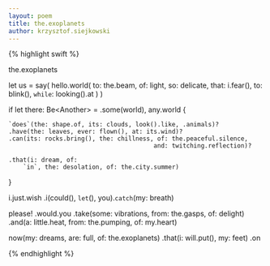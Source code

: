 ```yaml
---
layout: poem
title: the.exoplanets
author: krzysztof.siejkowski
---
```


{% highlight swift %}

the.exoplanets

let us = say(
    hello.world(
        to: the.beam, of: light,
        so: delicate,
        that: i.fear(), to: blink(), `while`: looking().at
    )
)

if let there: Be<Another<World>> = 
    .some(world), any.world {
    
    `does`(the: shape.of, its: clouds, look().like, .animals)?
    .have(the: leaves, ever: flown(), at: its.wind)?
    .can(its: rocks.bring(), the: chillness, of: the.peaceful.silence, 
                                            and: twitching.reflection)?
        
    .that(i: dream, of: 
        `in`, the: desolation, of: the.city.summer)
}

i.just.wish
    .i(could(), `let`(), you).`catch`(my: breath)

please!
    .would.you
    .take(some: vibrations, 
        from: the.gasps, of: delight)
    .and(a: little.heat, 
        from: the.pumping, 
        of: my.heart)

now(my: dreams, are: full, of: the.exoplanets)
    .that(i: will<never>.put(), my: feet)
    .on

{% endhighlight %}
